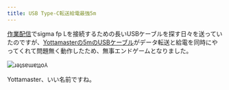 ```yaml
---
title: USB Type-C転送給電最強5m
---
```

[作業配信](https://www.youtube.com/c/r7kamura)でsigma fp Lを接続するための長いUSBケーブルを探す日々を送っていたのですが、[Yottamasterの5mのUSBケーブル](https://www.amazon.co.jp/dp/B09Y1BY75P)がデータ転送と給電を同時にやってくれて問題無く動作したため、無事エンドゲームとなりました。

![](https://lh4.googleusercontent.com/3ZfjD2_kQmDL6vUg-WR_vqUD0lkTGVb4VvCZcSwaPRT6s5ECw850UrCPlR5umy8ElpKyRMxsrNxaZl6P_aiJLcKu0Vwrcu2pkB5T_22X20MWscGTCdSO13TeZgf9hB6fWzK8j8MesmowJXKiGagooNPn14GTEXvYE7K4t0C0MV5Kc2hSM_CF2GrjsQ "ɹǝʇsɐɯɐʇʇo⅄")

Yottamaster、いい名前ですね。
